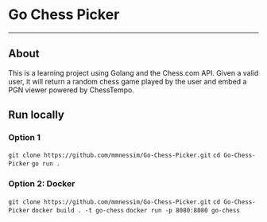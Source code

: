 # Go Chess Picker
___
## About
This is a learning project using Golang and the Chess.com API. Given a valid user, it will return a random chess game played by the user
and embed a PGN viewer powered by ChessTempo.
## Run locally
### Option 1
`git clone https://github.com/mmnessim/Go-Chess-Picker.git`
`cd Go-Chess-Picker`
`go run .`
### Option 2: Docker
`git clone https://github.com/mmnessim/Go-Chess-Picker.git`
`cd Go-Chess-Picker`
`docker build . -t go-chess`
`docker run -p 8080:8080 go-chess`
